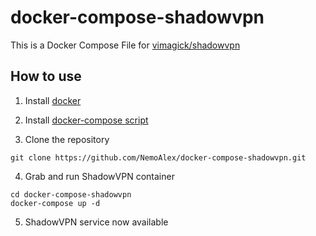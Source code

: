# docker-compose-shadowvpn

This is a Docker Compose File for [vimagick/shadowvpn](https://hub.docker.com/r/vimagick/shadowvpn/)

## How to use

1. Install [docker](https://docs.docker.com/linux/step_one/)

2. Install [docker-compose script](https://docs.docker.com/compose/install/)

3. Clone the repository

  ```
  git clone https://github.com/NemoAlex/docker-compose-shadowvpn.git
  ```

4. Grab and run ShadowVPN container

  ```
  cd docker-compose-shadowvpn
  docker-compose up -d
  ```

5. ShadowVPN service now available
